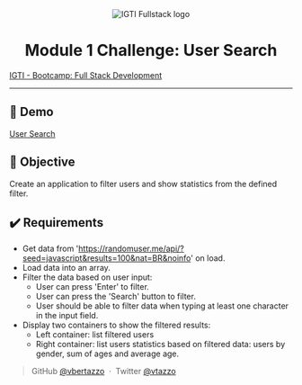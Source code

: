 <div align="center">
	<img alt="IGTI Fullstack logo" src="https://res.cloudinary.com/voss/image/upload/v1594901380/readme_logos/igti-fullstack.png"/>
</div>

<h1 align="center">Module 1 Challenge: User Search</h1>

[IGTI - Bootcamp: Full Stack Development](https://www.igti.com.br/custom/bootcamp-desenvolvedor-full-stack/)

---

## 🚀 Demo

[User Search](https://vbertazzo.github.io/igti-fullstack-bootcamp/module-01/)

## 🎯 Objective

Create an application to filter users and show statistics from the defined filter.

## ✔️ Requirements

- Get data from 'https://randomuser.me/api/?seed=javascript&results=100&nat=BR&noinfo' on load.
- Load data into an array.
- Filter the data based on user input:
  - User can press 'Enter' to filter.
  - User can press the 'Search' button to filter.
  - User should be able to filter data when typing at least one character in the input field.
- Display two containers to show the filtered results:
  - Left container: list filtered users
  - Right container: list users statistics based on filtered data: users by gender, sum of ages and average age.

> GitHub [@vbertazzo](https://github.com/vbertazzo) &nbsp;&middot;&nbsp;
> Twitter [@vtazzo](https://twitter.com/vtazzo)
